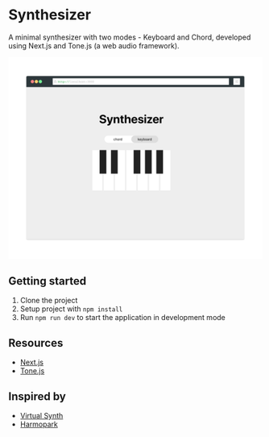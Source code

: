 # Synthesizer
A minimal synthesizer with two modes - Keyboard and Chord, developed using Next.js and Tone.js (a web audio framework).

![synthesizer screenshot](screenshot.png)

## Getting started
1. Clone the project
2. Setup project with `npm install`
3. Run `npm run dev` to start the application in development mode

## Resources
- [Next.js](https://nextjs.org/)
- [Tone.js](https://tonejs.github.io/)

## Inspired by
- [Virtual Synth](https://github.com/gauthammk/Virtual-Synth)
- [Harmopark](https://www.harmopark.app/)
